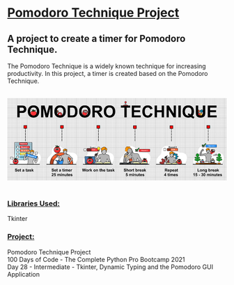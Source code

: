 # <u>**Pomodoro Technique Project**</u>

## A project to create a timer for Pomodoro Technique.<br /> 

The Pomodoro Technique is a widely known technique for increasing 
productivity. In this project, a timer is created based on the 
Pomodoro Technique.</br> </br>

![Pomodoro Technique](image.jpg) <br /> <br />

### <u>**Libraries Used:**</u> <br />
Tkinter<br />

### <u>**Project:**</u> <br />
Pomodoro Technique Project<br />
100 Days of Code - The Complete Python Pro Bootcamp 2021 <br />
Day 28 - Intermediate - Tkinter, Dynamic Typing and the Pomodoro GUI Application